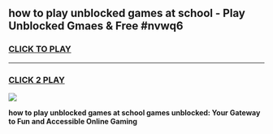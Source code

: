 
## how to play unblocked games at school - Play Unblocked Gmaes & Free #nvwq6
<h3>
<a href="https://premium.freeplayer.one?title=how_to_play_unblocked_games_at_school&ref=01M">CLICK TO PLAY</a></h3>
<hr>

<h3>
<a href="https://premium.freeplayer.one?title=how_to_play_unblocked_games_at_school&ref=01M">CLICK 2 PLAY</a>
  
</h3>

<a href="https://premium.freeplayer.one?title=how_to_play_unblocked_games_at_school&ref=01M"><img src="https://clearcache.store/games.png"></a>


**how to play unblocked games at school games unblocked: Your Gateway to Fun and Accessible Online Gaming**

